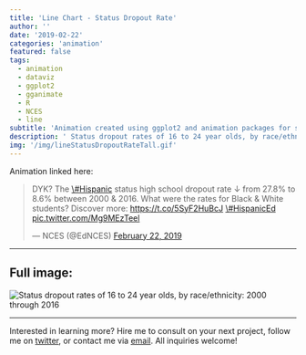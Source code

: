 ```yaml
---
title: 'Line Chart - Status Dropout Rate'
author: ''
date: '2019-02-22'
categories: 'animation'
featured: false
tags:
  - animation
  - dataviz
  - ggplot2
  - gganimate
  - R
  - NCES
  - line
subtitle: 'Animation created using ggplot2 and animation packages for social media distribution'
description: ' Status dropout rates of 16 to 24 year olds, by race/ethnicity: 2000 through 2016'
img: '/img/lineStatusDropoutRateTall.gif'
---
```


Animation linked here:

<blockquote class="twitter-tweet" data-lang="en">
<p lang="en" dir="ltr">
DYK? The
<a href="https://twitter.com/hashtag/Hispanic?src=hash&amp;ref_src=twsrc%5Etfw">\#Hispanic</a>
status high school dropout rate ↓ from 27.8% to 8.6% between 2000 &
2016. What were the rates for Black & White students? Discover more:
<a href="https://t.co/5SyF2HuBcJ">https://t.co/5SyF2HuBcJ</a>
<a href="https://twitter.com/hashtag/HispanicEd?src=hash&amp;ref_src=twsrc%5Etfw">\#HispanicEd</a>
<a href="https://t.co/Mg9MEzTeel">pic.twitter.com/Mg9MEzTeel</a>
</p>
— NCES (@EdNCES)
<a href="https://twitter.com/EdNCES/status/1098979512107319296?ref_src=twsrc%5Etfw">February
22, 2019</a>
</blockquote>

---

## Full image:

![Status dropout rates of 16 to 24 year olds, by race/ethnicity: 2000
through 2016](/img/lineStatusDropoutRateTall.gif)

---

Interested in learning more? Hire me to consult on your next project,
follow me on [twitter](https://twitter.com/mikeleeco),
or contact me via [email](mailto:mdlee12@gmail.com). All inquiries
welcome!

